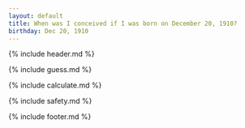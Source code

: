 ```yaml
---
layout: default
title: When was I conceived if I was born on December 20, 1910?
birthday: Dec 20, 1910
---
```


{% include header.md %}

{% include guess.md %}

{% include calculate.md %}

{% include safety.md %}

{% include footer.md %}



